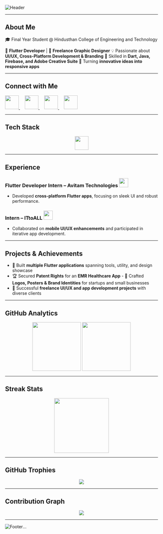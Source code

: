 ![Header](https://capsule-render.vercel.app/api?type=waving&color=0:00c6ff,100:0072ff&height=200&section=header&text=Hi%20👋,%20I'm%20Madhupriya%20G&fontSize=38&fontColor=fff&animation=fadeIn&desc=Flutter%20Developer%20|%20UI/UX%20Designer%20|%20Creative%20Thinker&descAlignY=70&descAlign=50)

---

##  About Me  
🎓 Final Year Student @ Hindusthan College of Engineering and Technology  

📱 **Flutter Developer** | 🎨 **Freelance Graphic Designer** 💡 Passionate about **UI/UX, Cross-Platform Development & Branding** 🔧 Skilled in **Dart, Java, Firebase, and Adobe Creative Suite** 🚀 Turning **innovative ideas into responsive apps**

---

##  Connect with Me  
<p align="left">
  <a href="https://www.linkedin.com/in/madhu1436" target="_blank">
    <img src="https://skillicons.dev/icons?i=linkedin" width="45" height="45"/>
  </a>
  &nbsp;&nbsp;&nbsp;
  <a href="mailto:madhu.officialz1436@gmail.com">
    <img src="https://skillicons.dev/icons?i=gmail" width="45" height="45"/>
  </a>
  &nbsp;&nbsp;&nbsp;
  <a href="https://github.com/madhu1436" target="_blank">
    <img src="https://skillicons.dev/icons?i=github" width="45" height="45"/>
  </a>
  &nbsp;&nbsp;&nbsp;
  <a href="https://www.figma.com/@yourfigma" target="_blank">
    <img src="https://skillicons.dev/icons?i=figma" width="45" height="45"/>
  </a>
</p>

---

##  Tech Stack  
<p align="center">
  <img src="https://skillicons.dev/icons?i=flutter,dart,java,firebase,html,css,js,react,git,vscode,ps,ai,figma" height="45" width="45"/>
</p>

---

##  Experience  
###  Flutter Developer Intern – **Avitam Technologies** <img src="https://www.avitam.in/favicon.ico" width="30"/>
* Developed **cross-platform Flutter apps**, focusing on sleek UI and robust performance.  

###  Intern – **ITtoALL** <img src="https://ittoall.com/logo.ico" width="30"/>
* Collaborated on **mobile UI/UX enhancements** and participated in iterative app development.

---

##  Projects & Achievements  
- 📱 Built **multiple Flutter applications** spanning tools, utility, and design showcase  
- 🏆 Secured **Patent Rights** for an **EMR Healthcare App** - 🎨 Crafted **Logos, Posters & Brand Identities** for startups and small businesses  
- 🌟 Successful **freelance UI/UX and app development projects** with diverse clients

---

##  GitHub Analytics  
<p align="center">
  <img src="https://github-readme-stats.vercel.app/api?username=madhu1436&show_icons=true&theme=tokyonight&hide_border=true&count_private=true" height="160"/>
  <img src="https://github-readme-stats.vercel.app/api/top-langs/?username=madhu1436&layout=compact&theme=tokyonight&hide_border=true" height="160"/>
</p>

---

##  Streak Stats  
<p align="center">
  <img src="https://streak-stats.demolab.com?user=madhu1436&theme=tokyonight&hide_border=true" height="180"/>
</p>

---

##  GitHub Trophies  
<p align="center">
  <img src="https://github-profile-trophy.vercel.app/?username=madhu1436&theme=tokyonight&no-frame=true&margin-w=10&row=1" />
</p>

---

##  Contribution Graph  
<p align="center">
  <img src="https://github-readme-activity-graph.vercel.app/graph?username=madhu1436&theme=react-dark&hide_border=true" />
</p>

---

![Footer](https://capsule-render.vercel.app/api?type=waving&color=0:0072ff,100:00c6ff&height=120&section=footer)...

